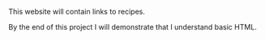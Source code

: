 This website will contain links to recipes.

By the end of this project I will demonstrate that I understand basic HTML.